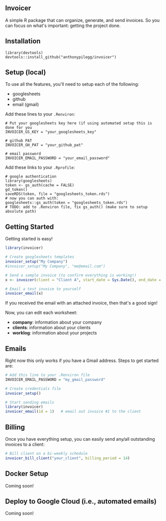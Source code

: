 
## Invoicer

A simple R package that can organize, generate, and send invoices.  So you can focus on what's important: getting the project done.

## Installation

```
library(devtools)
devtools::install_github("anthonypilegg/invoicer")
```

## Setup (local)

To use all the features, you'll need to setup each of the following:
  - googlesheets
  - github
  - email (gmail)
  
Add these lines to your `.Renviron`:
```
# Put your googlesheets key here (if using automated setup this is done for you
INVOICER_GS_KEY = "your_googlesheets_key"

# github PAT
INVOICER_GH_PAT = "your_github_pat"

# email password
INVOICER_EMAIL_PASSWORD = "your_email_password"

```

Add these links to your `.Rprofile`:
```
# google authentication
library(googlesheets)
token <- gs_auth(cache = FALSE)
gd_token()
saveRDS(token, file = "googlesheets_token.rds")
# now you can auth with:
googlesheets::gs_auth(token = "googlesheets_token.rds")
# TODO: add to .Renviron file, fix gs_auth() (make sure to setup absolute path)
```

## Getting Started

Getting started is easy!

```r
library(invoicer)

# Create googlesheets templates
invoicer_setup("My Company")
#invoicer_setup("My Company", "me@email.com")

# Send a sample invoice (to confirm everything is working!)
x <- invoicer(client = "Client A", start_date = Sys.Date(), end_date = Sys.Date())

# Email a test invoice to yourself
invoicer_email(x)
```

If you received the email with an attached invoice, then that's a good sign!

Now, you can edit each worksheet:
  - **company**: information about your company
  - **clients**: information about your clients
  - **worklog**: information about your projects


## Emails

Right now this only works if you have a Gmail address.  Steps to get started are:

```r
# Add this line to your .Renviron file
INVOICER_EMAIL_PASSWORD = "my_gmail_password"

# Create credentials file
invoicer_setup()

# Start sending emails
library(invoicer)
invoicer_email(id = 1)   # email out invoice #1 to the client
```

## Billing

Once you have everything setup, you can easily send any/all outstanding invoices to a client:

```r
# Bill client on a bi-weekly schedule
invoicer_bill_client("your_client", billing_period = 14)
```

## Docker Setup

Coming soon!

## Deploy to Google Cloud  (i.e., automated emails)

Coming soon!
